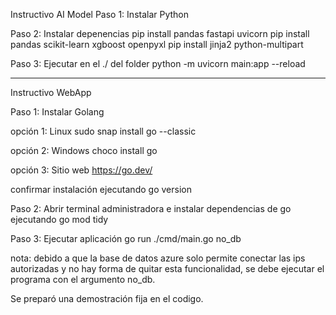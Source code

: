 Instructivo AI Model
Paso 1: Instalar Python


Paso 2: Instalar depenencias
pip install pandas fastapi uvicorn
pip install pandas scikit-learn xgboost openpyxl
pip install jinja2 python-multipart


Paso 3: Ejecutar en el ./ del folder
python -m uvicorn main:app --reload


----------------------------------------------------------


Instructivo WebApp

Paso 1: Instalar Golang

opción 1: Linux 
sudo snap install go --classic
	
opción 2: Windows
choco install go
	
opción 3: Sitio web https://go.dev/

confirmar instalación ejecutando
go version


Paso 2: Abrir terminal administradora e instalar dependencias de go ejecutando
go mod tidy


Paso 3: Ejecutar aplicación
go run ./cmd/main.go no_db

nota: debido a que la base de datos azure solo permite conectar las ips autorizadas y no hay forma de quitar esta funcionalidad, se debe ejecutar el programa con el argumento no_db.

Se preparó una demostración fija en el codigo.
